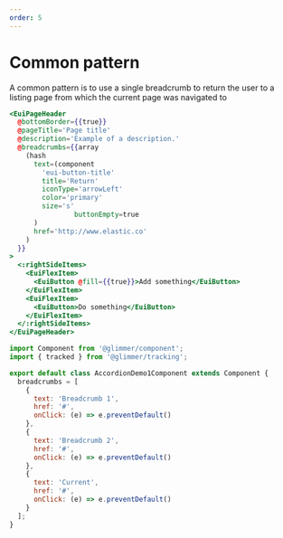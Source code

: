 ```yaml
---
order: 5
---
```


# Common pattern

<EuiText>
	A common pattern is to use a single breadcrumb to return the user to a listing page from which the current page was navigated to
</EuiText>

```hbs template
<EuiPageHeader
  @bottomBorder={{true}}
  @pageTitle='Page title'
  @description='Example of a description.'
  @breadcrumbs={{array
    (hash
      text=(component
        'eui-button-title'
        title='Return'
        iconType='arrowLeft'
        color='primary'
        size='s'
				buttonEmpty=true
      )
      href='http://www.elastic.co'
    )
  }}
>
  <:rightSideItems>
    <EuiFlexItem>
      <EuiButton @fill={{true}}>Add something</EuiButton>
    </EuiFlexItem>
    <EuiFlexItem>
      <EuiButton>Do something</EuiButton>
    </EuiFlexItem>
  </:rightSideItems>
</EuiPageHeader>
```

```js component
import Component from '@glimmer/component';
import { tracked } from '@glimmer/tracking';

export default class AccordionDemo1Component extends Component {
  breadcrumbs = [
    {
      text: 'Breadcrumb 1',
      href: '#',
      onClick: (e) => e.preventDefault()
    },
    {
      text: 'Breadcrumb 2',
      href: '#',
      onClick: (e) => e.preventDefault()
    },
    {
      text: 'Current',
      href: '#',
      onClick: (e) => e.preventDefault()
    }
  ];
}
```
